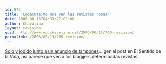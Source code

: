 ```yaml
---
id: 875
title: 'C&oacute;mo nos ven las revistas rosas'
date: 2006-06-13T04:33:27+02:00
author: Chavalina
layout: revision
guid: http://www.wp.chavalina.net/2006/06/13/705-revision/
permalink: /2006/06/13/705-revision/
---
```

<a href="http://www.elsentidodelavida.net/node/331" target="_blank">Solo y jodido junto a un anuncio de tampones</a>… genial post en El Sentido de la Vida, as&iacute; parece que ven a los bloggers determinadas revistas.